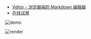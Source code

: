 * [Vditor - 浏览器端的 Markdown 编辑器](https://hacpai.com/article/1549638745630)
* [在线试用](https://hacpai.com/guide/markdown)

![demo](https://user-images.githubusercontent.com/970828/65253329-070fd480-db2d-11e9-896a-807392723485.png)

![render](https://user-images.githubusercontent.com/970828/64341072-30ebd600-d01a-11e9-8e8a-b30c24364b58.png)
